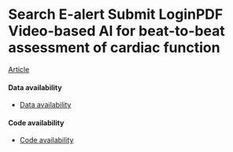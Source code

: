 # Search E-alert Submit LoginPDF Video-based AI for beat-to-beat assessment of cardiac function

[Article](https://www.nature.com/articles/s41586-020-2145-8)

#### Data availability

- [Data availability](https://echonet.github.io/dynamic/)

#### Code availability

- [Code availability](https://github.com/echonet/dynamic)


